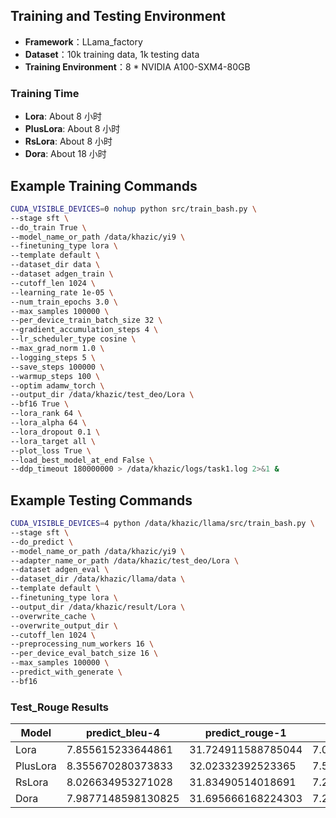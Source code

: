 ## Training and Testing Environment

- **Framework**：LLama_factory
- **Dataset**：10k training data, 1k testing data
- **Training Environment**：8 * NVIDIA A100-SXM4-80GB

### Training Time

- **Lora**: About 8 小时
- **PlusLora**: About 8 小时
- **RsLora**: About 8 小时
- **Dora**: About 18 小时


## Example Training Commands

```bash
CUDA_VISIBLE_DEVICES=0 nohup python src/train_bash.py \
--stage sft \
--do_train True \
--model_name_or_path /data/khazic/yi9 \
--finetuning_type lora \
--template default \
--dataset_dir data \
--dataset adgen_train \
--cutoff_len 1024 \
--learning_rate 1e-05 \
--num_train_epochs 3.0 \
--max_samples 100000 \
--per_device_train_batch_size 32 \
--gradient_accumulation_steps 4 \
--lr_scheduler_type cosine \
--max_grad_norm 1.0 \
--logging_steps 5 \
--save_steps 100000 \
--warmup_steps 100 \
--optim adamw_torch \
--output_dir /data/khazic/test_deo/Lora \
--bf16 True \
--lora_rank 64 \
--lora_alpha 64 \
--lora_dropout 0.1 \
--lora_target all \
--plot_loss True \
--load_best_model_at_end False \
--ddp_timeout 180000000 > /data/khazic/logs/task1.log 2>&1 &
```

## Example Testing Commands

```bash
CUDA_VISIBLE_DEVICES=4 python /data/khazic/llama/src/train_bash.py \
--stage sft \
--do_predict \
--model_name_or_path /data/khazic/yi9 \
--adapter_name_or_path /data/khazic/test_deo/Lora \
--dataset adgen_eval \
--dataset_dir /data/khazic/llama/data \
--template default \
--finetuning_type lora \
--output_dir /data/khazic/result/Lora \
--overwrite_cache \
--overwrite_output_dir \
--cutoff_len 1024 \
--preprocessing_num_workers 16 \
--per_device_eval_batch_size 16 \
--max_samples 100000 \
--predict_with_generate \
--bf16
```

### Test_Rouge Results

| Model    | predict_bleu-4       | predict_rouge-1     | predict_rouge-2     | predict_rouge-l     | predict_runtime | predict_samples_per_second | predict_steps_per_second |
|----------|----------------------|---------------------|---------------------|---------------------|-----------------|----------------------------|---------------------------|
| Lora     | 7.855615233644861    | 31.724911588785044  | 7.053533644859813   | 25.207992990654205  | 385.2302        | 2.778                      | 0.174                     |
| PlusLora | 8.355670280373833    | 32.02332392523365   | 7.518382897196262   | 25.703628785046728  | 377.8093        | 2.832                      | 0.177                     |
| RsLora   | 8.026634953271028    | 31.83490514018691   | 7.261890654205607   | 25.5884861682243    | 375.99          | 2.846                      | 0.178                     |
| Dora     | 7.9877148598130825   | 31.695666168224303  | 7.211546822429907   | 25.101086542056073  | 378.7636        | 2.825                      | 0.177                     |
